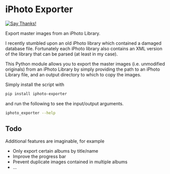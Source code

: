 # iPhoto Exporter

[![Say Thanks!](https://img.shields.io/badge/Say%20Thanks-!-1EAEDB.svg)](https://saythanks.io/to/janwh)

Export master images from an iPhoto Library.

I recently stumbled upon an old iPhoto library which contained a damaged database file. Fortunately each iPhoto library also contains an XML version of the library that can be parsed (at least in my case).

This Python module allows you to export the master images (i.e. unmodified originals) from an iPhoto Library by simply providing the path to an iPhoto Library file, and an output directory to which to copy the images.

Simply install the script with

```bash
pip install iphoto-exporter

```

and run the following to see the input/output arguments.

```bash
iphoto_exporter --help
```

## Todo

Additional features are imaginable, for example

* Only export certain albums by title/name
* Improve the progress bar
* Prevent duplicate images contained in multiple albums
* ...